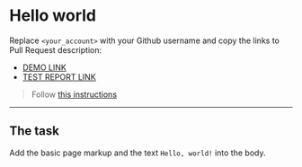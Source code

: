 # Hello world
Replace `<your_account>` with your Github username and copy the links to Pull Request description:
- [DEMO LINK](https://SerhiiLiashenko.github.io/layout_hello-world/)
- [TEST REPORT LINK](https://SerhiiLiashenko.github.io/layout_hello-world/report/html_report/)

> Follow [this instructions](https://mate-academy.github.io/layout_task-guideline/#how-to-solve-the-layout-tasks-on-github)
___

## The task 
Add the basic page markup and the text `Hello, world!` into the body.
